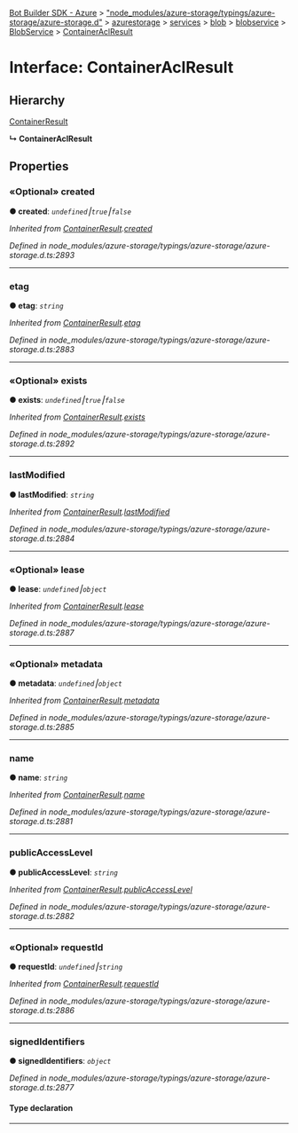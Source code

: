[Bot Builder SDK - Azure](../README.md) > ["node_modules/azure-storage/typings/azure-storage/azure-storage.d"](../modules/_node_modules_azure_storage_typings_azure_storage_azure_storage_d_.md) > [azurestorage](../modules/_node_modules_azure_storage_typings_azure_storage_azure_storage_d_.azurestorage.md) > [services](../modules/_node_modules_azure_storage_typings_azure_storage_azure_storage_d_.azurestorage.services.md) > [blob](../modules/_node_modules_azure_storage_typings_azure_storage_azure_storage_d_.azurestorage.services.blob.md) > [blobservice](../modules/_node_modules_azure_storage_typings_azure_storage_azure_storage_d_.azurestorage.services.blob.blobservice.md) > [BlobService](../classes/_node_modules_azure_storage_typings_azure_storage_azure_storage_d_.azurestorage.services.blob.blobservice.blobservice.md) > [ContainerAclResult](../interfaces/_node_modules_azure_storage_typings_azure_storage_azure_storage_d_.azurestorage.services.blob.blobservice.blobservice.containeraclresult.md)



# Interface: ContainerAclResult

## Hierarchy


 [ContainerResult](_node_modules_azure_storage_typings_azure_storage_azure_storage_d_.azurestorage.services.blob.blobservice.blobservice.containerresult.md)

**↳ ContainerAclResult**








## Properties
<a id="created"></a>

### «Optional» created

**●  created**:  *`undefined`⎮`true`⎮`false`* 

*Inherited from [ContainerResult](_node_modules_azure_storage_typings_azure_storage_azure_storage_d_.azurestorage.services.blob.blobservice.blobservice.containerresult.md).[created](_node_modules_azure_storage_typings_azure_storage_azure_storage_d_.azurestorage.services.blob.blobservice.blobservice.containerresult.md#created)*

*Defined in node_modules/azure-storage/typings/azure-storage/azure-storage.d.ts:2893*





___

<a id="etag"></a>

###  etag

**●  etag**:  *`string`* 

*Inherited from [ContainerResult](_node_modules_azure_storage_typings_azure_storage_azure_storage_d_.azurestorage.services.blob.blobservice.blobservice.containerresult.md).[etag](_node_modules_azure_storage_typings_azure_storage_azure_storage_d_.azurestorage.services.blob.blobservice.blobservice.containerresult.md#etag)*

*Defined in node_modules/azure-storage/typings/azure-storage/azure-storage.d.ts:2883*





___

<a id="exists"></a>

### «Optional» exists

**●  exists**:  *`undefined`⎮`true`⎮`false`* 

*Inherited from [ContainerResult](_node_modules_azure_storage_typings_azure_storage_azure_storage_d_.azurestorage.services.blob.blobservice.blobservice.containerresult.md).[exists](_node_modules_azure_storage_typings_azure_storage_azure_storage_d_.azurestorage.services.blob.blobservice.blobservice.containerresult.md#exists)*

*Defined in node_modules/azure-storage/typings/azure-storage/azure-storage.d.ts:2892*





___

<a id="lastmodified"></a>

###  lastModified

**●  lastModified**:  *`string`* 

*Inherited from [ContainerResult](_node_modules_azure_storage_typings_azure_storage_azure_storage_d_.azurestorage.services.blob.blobservice.blobservice.containerresult.md).[lastModified](_node_modules_azure_storage_typings_azure_storage_azure_storage_d_.azurestorage.services.blob.blobservice.blobservice.containerresult.md#lastmodified)*

*Defined in node_modules/azure-storage/typings/azure-storage/azure-storage.d.ts:2884*





___

<a id="lease"></a>

### «Optional» lease

**●  lease**:  *`undefined`⎮`object`* 

*Inherited from [ContainerResult](_node_modules_azure_storage_typings_azure_storage_azure_storage_d_.azurestorage.services.blob.blobservice.blobservice.containerresult.md).[lease](_node_modules_azure_storage_typings_azure_storage_azure_storage_d_.azurestorage.services.blob.blobservice.blobservice.containerresult.md#lease)*

*Defined in node_modules/azure-storage/typings/azure-storage/azure-storage.d.ts:2887*





___

<a id="metadata"></a>

### «Optional» metadata

**●  metadata**:  *`undefined`⎮`object`* 

*Inherited from [ContainerResult](_node_modules_azure_storage_typings_azure_storage_azure_storage_d_.azurestorage.services.blob.blobservice.blobservice.containerresult.md).[metadata](_node_modules_azure_storage_typings_azure_storage_azure_storage_d_.azurestorage.services.blob.blobservice.blobservice.containerresult.md#metadata)*

*Defined in node_modules/azure-storage/typings/azure-storage/azure-storage.d.ts:2885*





___

<a id="name"></a>

###  name

**●  name**:  *`string`* 

*Inherited from [ContainerResult](_node_modules_azure_storage_typings_azure_storage_azure_storage_d_.azurestorage.services.blob.blobservice.blobservice.containerresult.md).[name](_node_modules_azure_storage_typings_azure_storage_azure_storage_d_.azurestorage.services.blob.blobservice.blobservice.containerresult.md#name)*

*Defined in node_modules/azure-storage/typings/azure-storage/azure-storage.d.ts:2881*





___

<a id="publicaccesslevel"></a>

###  publicAccessLevel

**●  publicAccessLevel**:  *`string`* 

*Inherited from [ContainerResult](_node_modules_azure_storage_typings_azure_storage_azure_storage_d_.azurestorage.services.blob.blobservice.blobservice.containerresult.md).[publicAccessLevel](_node_modules_azure_storage_typings_azure_storage_azure_storage_d_.azurestorage.services.blob.blobservice.blobservice.containerresult.md#publicaccesslevel)*

*Defined in node_modules/azure-storage/typings/azure-storage/azure-storage.d.ts:2882*





___

<a id="requestid"></a>

### «Optional» requestId

**●  requestId**:  *`undefined`⎮`string`* 

*Inherited from [ContainerResult](_node_modules_azure_storage_typings_azure_storage_azure_storage_d_.azurestorage.services.blob.blobservice.blobservice.containerresult.md).[requestId](_node_modules_azure_storage_typings_azure_storage_azure_storage_d_.azurestorage.services.blob.blobservice.blobservice.containerresult.md#requestid)*

*Defined in node_modules/azure-storage/typings/azure-storage/azure-storage.d.ts:2886*





___

<a id="signedidentifiers"></a>

###  signedIdentifiers

**●  signedIdentifiers**:  *`object`* 

*Defined in node_modules/azure-storage/typings/azure-storage/azure-storage.d.ts:2877*


#### Type declaration


[key: `string`]: [AccessPolicy](_node_modules_azure_storage_typings_azure_storage_azure_storage_d_.azurestorage.common.accesspolicy.md)






___


